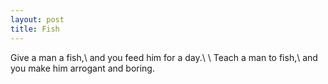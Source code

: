 ```yaml
---
layout: post
title: Fish
---
```

Give a man a fish,\\
and you feed him for a day.\\
\\
Teach a man to fish,\\
and you make him arrogant and boring.
